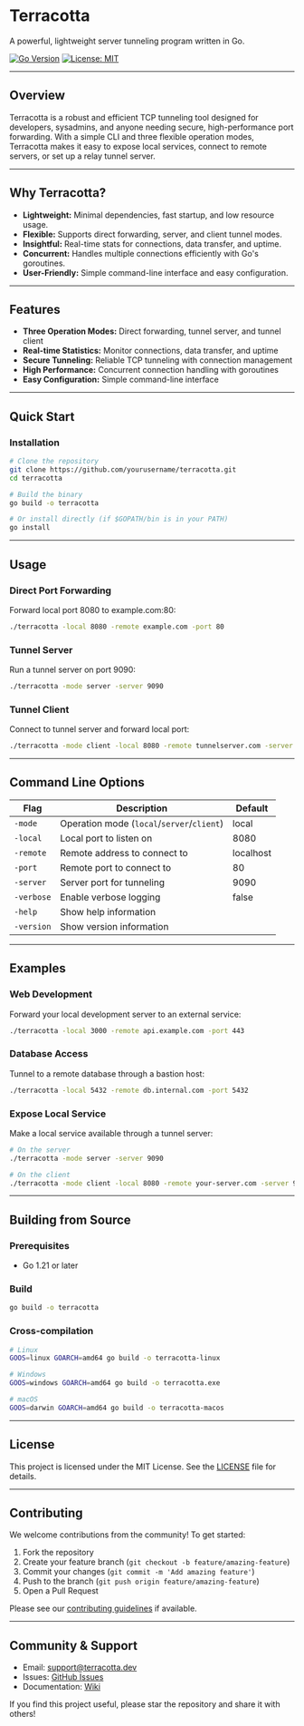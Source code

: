 # Terracotta

A powerful, lightweight server tunneling program written in Go.

[![Go Version](https://img.shields.io/badge/go-1.21%2B-blue)](https://golang.org/dl/) [![License: MIT](https://img.shields.io/badge/License-MIT-yellow.svg)](LICENSE)

---

## Overview

Terracotta is a robust and efficient TCP tunneling tool designed for developers, sysadmins, and anyone needing secure, high-performance port forwarding. With a simple CLI and three flexible operation modes, Terracotta makes it easy to expose local services, connect to remote servers, or set up a relay tunnel server.

---

## Why Terracotta?

- **Lightweight:** Minimal dependencies, fast startup, and low resource usage.
- **Flexible:** Supports direct forwarding, server, and client tunnel modes.
- **Insightful:** Real-time stats for connections, data transfer, and uptime.
- **Concurrent:** Handles multiple connections efficiently with Go's goroutines.
- **User-Friendly:** Simple command-line interface and easy configuration.

---

## Features

- **Three Operation Modes:** Direct forwarding, tunnel server, and tunnel client
- **Real-time Statistics:** Monitor connections, data transfer, and uptime
- **Secure Tunneling:** Reliable TCP tunneling with connection management
- **High Performance:** Concurrent connection handling with goroutines
- **Easy Configuration:** Simple command-line interface

---

## Quick Start

### Installation

```bash
# Clone the repository
git clone https://github.com/yourusername/terracotta.git
cd terracotta

# Build the binary
go build -o terracotta

# Or install directly (if $GOPATH/bin is in your PATH)
go install
```

---

## Usage

### Direct Port Forwarding
Forward local port 8080 to example.com:80:
```bash
./terracotta -local 8080 -remote example.com -port 80
```

### Tunnel Server
Run a tunnel server on port 9090:
```bash
./terracotta -mode server -server 9090
```

### Tunnel Client
Connect to tunnel server and forward local port:
```bash
./terracotta -mode client -local 8080 -remote tunnelserver.com -server 9090
```

---

## Command Line Options

| Flag      | Description                        | Default   |
|-----------|------------------------------------|-----------|
| `-mode`     | Operation mode (`local`/`server`/`client`)| local     |
| `-local`    | Local port to listen on            | 8080      |
| `-remote`   | Remote address to connect to       | localhost |
| `-port`     | Remote port to connect to          | 80        |
| `-server`   | Server port for tunneling          | 9090      |
| `-verbose`  | Enable verbose logging             | false     |
| `-help`     | Show help information              |           |
| `-version`  | Show version information           |           |

---

## Examples

### Web Development
Forward your local development server to an external service:
```bash
./terracotta -local 3000 -remote api.example.com -port 443
```

### Database Access
Tunnel to a remote database through a bastion host:
```bash
./terracotta -local 5432 -remote db.internal.com -port 5432
```

### Expose Local Service
Make a local service available through a tunnel server:
```bash
# On the server
./terracotta -mode server -server 9090

# On the client
./terracotta -mode client -local 8080 -remote your-server.com -server 9090
```

---

## Building from Source

### Prerequisites
- Go 1.21 or later

### Build
```bash
go build -o terracotta
```

### Cross-compilation
```bash
# Linux
GOOS=linux GOARCH=amd64 go build -o terracotta-linux

# Windows
GOOS=windows GOARCH=amd64 go build -o terracotta.exe

# macOS
GOOS=darwin GOARCH=amd64 go build -o terracotta-macos
```

---

## License

This project is licensed under the MIT License. See the [LICENSE](LICENSE) file for details.

---

## Contributing

We welcome contributions from the community! To get started:

1. Fork the repository
2. Create your feature branch (`git checkout -b feature/amazing-feature`)
3. Commit your changes (`git commit -m 'Add amazing feature'`)
4. Push to the branch (`git push origin feature/amazing-feature`)
5. Open a Pull Request

Please see our [contributing guidelines](CONTRIBUTING.md) if available.

---

## Community & Support

- Email: support@terracotta.dev
- Issues: [GitHub Issues](https://github.com/yourusername/terracotta/issues)
- Documentation: [Wiki](https://github.com/yourusername/terracotta/wiki)

If you find this project useful, please star the repository and share it with others!


